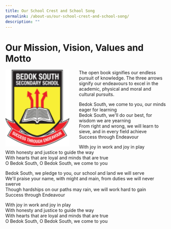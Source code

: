 ```yaml
---
title: Our School Crest and School Song
permalink: /about-us/our-school-crest-and-school-song/
description: ""
---
```

Our Mission, Vision, Values and Motto
=====================================


<img src="/images/schlogo.png" style="width:200px;height:240px;margin-right:30px;" align = "left"> The open book signifies our endless pursuit of knowledge. The three arrows signify our endeavours to excel in the academic, physical and moral and cultural pursuits.


			
			





Bedok South, we come to you, our minds eager for learning  
Bedok South, we'll do our best, for wisdom we are yearning  
From right and wrong, we will learn to sieve, and in every field achieve   
Success through Endeavour  
  
With joy in work and joy in play   
With honesty and justice to guide the way   
With hearts that are loyal and minds that are true   
O Bedok South, O Bedok South, we come to you   
  
Bedok South, we pledge to you, our school and land we will serve   
We'll praise your name, with might and main, from duties we will never swerve  
Though hardships on our paths may rain, we will work hard to gain   
Success through Endeavour   
  
With joy in work and joy in play   
With honesty and justice to guide the way   
With hearts that are loyal and minds that are true   
O Bedok South, O Bedok South, we come to you


